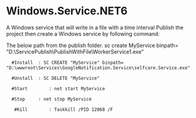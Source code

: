 # Windows.Service.NET6
A Windows service that will write in a file with a time interval
Publish the project then create a Windows service by following command:

The below path from the publish folder.
sc create MyService binpath= "D:\ServicePublish\PublishWithFile\WorkerService1.exe"

      #Install	: SC CREATE "MyService" binpath= "D:\wwwroot\Services\GoogleNotification.Service\selfcare.Service.exe"
      
      #Unstall	: SC DELETE "MyService"
      
      #Start		: net start MyService

      #Stop		: net stop MyService
      
       #Kill		: Taskkill /PID 12068 /F
